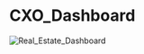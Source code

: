 # CXO_Dashboard

![Real_Estate_Dashboard]("C:\Users\PRASAD\Documents\GitHub_Repository\CXO_Dashboard\CEO_Real_Estate\","Real_Estate_Dashboard.png")